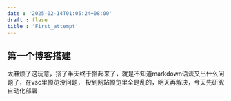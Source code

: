 ```yaml
---
date : '2025-02-14T01:05:24+08:00'
draft : flase
title : 'First_attempt'
---
```


## 第一个博客搭建

太麻烦了这玩意，搭了半天终于搭起来了，就是不知道markdown语法又出什么问题了，在vsc里预览没问题，
投到网站预览里全是乱的，明天再解决，今天先研究自动化部署
